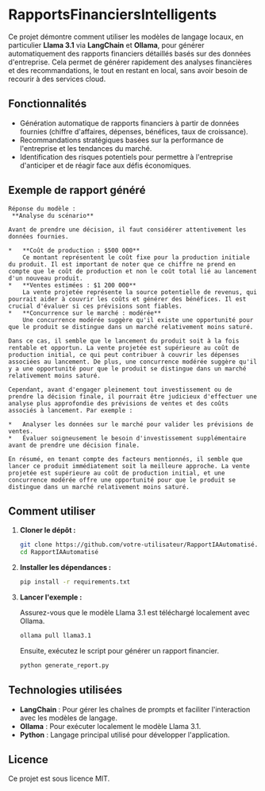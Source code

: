 # RapportsFinanciersIntelligents

Ce projet démontre comment utiliser les modèles de langage locaux, en particulier **Llama 3.1** via **LangChain** et **Ollama**, pour générer automatiquement des rapports financiers détaillés basés sur des données d'entreprise. Cela permet de générer rapidement des analyses financières et des recommandations, le tout en restant en local, sans avoir besoin de recourir à des services cloud.

## Fonctionnalités

- Génération automatique de rapports financiers à partir de données fournies (chiffre d'affaires, dépenses, bénéfices, taux de croissance).
- Recommandations stratégiques basées sur la performance de l'entreprise et les tendances du marché.
- Identification des risques potentiels pour permettre à l'entreprise d'anticiper et de réagir face aux défis économiques.

## Exemple de rapport généré

```
Réponse du modèle :
 **Analyse du scénario**

Avant de prendre une décision, il faut considérer attentivement les données fournies.

*   **Coût de production : $500 000**
    Ce montant représentent le coût fixe pour la production initiale du produit. Il est important de noter que ce chiffre ne prend en compte que le coût de production et non le coût total lié au lancement d'un nouveau produit.
*   **Ventes estimées : $1 200 000**
    La vente projetée représente la source potentielle de revenus, qui pourrait aider à couvrir les coûts et générer des bénéfices. Il est crucial d'évaluer si ces prévisions sont fiables.
*   **Concurrence sur le marché : modérée**
    Une concurrence modérée suggère qu'il existe une opportunité pour que le produit se distingue dans un marché relativement moins saturé.

Dans ce cas, il semble que le lancement du produit soit à la fois rentable et opportun. La vente projetée est supérieure au coût de production initial, ce qui peut contribuer à couvrir les dépenses associées au lancement. De plus, une concurrence modérée suggère qu'il y a une opportunité pour que le produit se distingue dans un marché relativement moins saturé.

Cependant, avant d'engager pleinement tout investissement ou de prendre la décision finale, il pourrait être judicieux d'effectuer une analyse plus approfondie des prévisions de ventes et des coûts associés à lancement. Par exemple :

*   Analyser les données sur le marché pour valider les prévisions de ventes.
*   Évaluer soigneusement le besoin d'investissement supplémentaire avant de prendre une décision finale.

En résumé, en tenant compte des facteurs mentionnés, il semble que lancer ce produit immédiatement soit la meilleure approche. La vente projetée est supérieure au coût de production initial, et une concurrence modérée offre une opportunité pour que le produit se distingue dans un marché relativement moins saturé.
```

## Comment utiliser

1. **Cloner le dépôt :**

   ```bash
   git clone https://github.com/votre-utilisateur/RapportIAAutomatisé.git
   cd RapportIAAutomatisé
   ```

2. **Installer les dépendances :**

   ```bash
   pip install -r requirements.txt
   ```

3. **Lancer l'exemple :**

   Assurez-vous que le modèle Llama 3.1 est téléchargé localement avec Ollama.

   ```bash
   ollama pull llama3.1
   ```

   Ensuite, exécutez le script pour générer un rapport financier.

   ```bash
   python generate_report.py
   ```

## Technologies utilisées

- **LangChain** : Pour gérer les chaînes de prompts et faciliter l'interaction avec les modèles de langage.
- **Ollama** : Pour exécuter localement le modèle Llama 3.1.
- **Python** : Langage principal utilisé pour développer l'application.

## Licence

Ce projet est sous licence MIT.